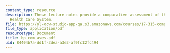 ```yaml
---
content_type: resource
description: These lecture notes provide a comparative assessment of the United States
  Health Care System.
file: https://ol-ocw-studio-app-qa.s3.amazonaws.com/courses/17-315-comparative-health-policy-fall-2004/84404b7add1f3deaa3e3af9fc12fc494_hp_com_ases.pdf
file_type: application/pdf
resourcetype: Document
title: hp_com_ases.pdf
uid: 84404b7a-dd1f-3dea-a3e3-af9fc12fc494
---
```

